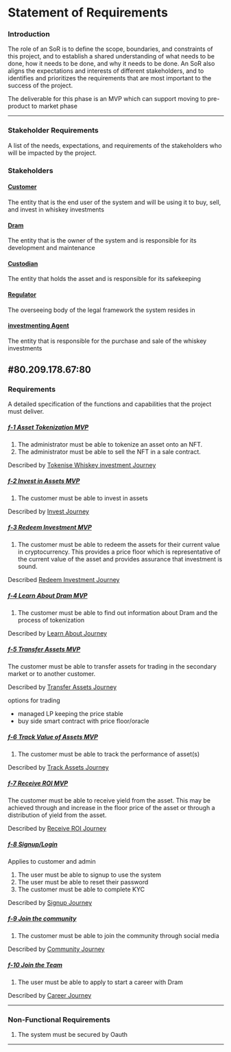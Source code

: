 # Statement of Requirements

### Introduction


The role of an SoR is to define the scope, boundaries, and constraints of this project, and to
establish a shared understanding of what needs to be done, how it needs to be done, and why it needs
to be done. An SoR also aligns the expectations and interests of different stakeholders, and
to identifies and prioritizes the requirements that are most important to the success of the
project.

The deliverable for this phase is an MVP which can support moving to pre-product to market phase

---

### Stakeholder Requirements

A list of the needs, expectations, and requirements of the stakeholders who will be impacted by the
project.

### Stakeholders

#### <ins>Customer</ins>

The entity that is the end user of the system and will be using it to buy, sell, and invest in
whiskey investments

#### <ins>Dram</ins>

The entity that is the owner of the system and is responsible for its development and maintenance

#### <ins>Custodian</ins>

The entity that holds the asset and is responsible for its safekeeping

#### <ins>Regulator</ins>

The overseeing body of the legal framework the system resides in

#### <ins>investmenting Agent</ins>

The entity that is responsible for the purchase and sale of the whiskey investments

#80.209.178.67:80
---

### Requirements

A detailed specification of the functions and capabilities that the project must deliver.

##### <ins>f-1 Asset Tokenization *MVP*</ins>

1. The administrator must be able to tokenize an asset onto an NFT.
2. The administrator must be able to sell the NFT in a sale contract.

Described
by [Tokenise Whiskey investment Journey](/docs/functional-requirements/f-1-asset-tokenisation-journey.md)

##### <ins>f-2 Invest in Assets *MVP*</ins>

1. The customer must be able to invest in assets

Described by [Invest Journey](/docs/functional-requirements/f-2-asset-invest-journey.md)

##### <ins>f-3 Redeem Investment *MVP*</ins>

1. The customer must be able to redeem the assets for their current value in cryptocurrency.
   This provides a price floor which is representative of the current value of the asset and
   provides assurance that investment is sound.

Described [Redeem Investment Journey](/docs/functional-requirements/f-3-redeem-investment-journey.md)

##### <ins>f-4 Learn About Dram *MVP*</ins>

1. The customer must be able to find out information about Dram and the process of
   tokenization

Described by [Learn About Journey](/docs/functional-requirements/f-4-learn-about-journey.md)

##### <ins>f-5 Transfer Assets *MVP*</ins>

The customer must be able to transfer assets for trading in the secondary market or to
another customer.

Described by [Transfer Assets Journey](/docs/functional-requirements/f-5-transfer-asset-journey.md)

options for trading

- managed LP keeping the price stable
- buy side smart contract with price floor/oracle

##### <ins>f-6 Track Value of Assets *MVP*</ins>

1. The customer must be able to track the performance of asset(s)

Described by [Track Assets Journey](/docs/functional-requirements/f-6-track-asset-journey.md)

##### <ins>f-7 Receive ROI *MVP*</ins>

The customer must be able to receive yield from the asset. This may be achieved through and increase
in the floor price of the asset or through a
distribution of yield from the asset.

Described by [Receive ROI Journey](/docs/functional-requirements/f-7-recieve-roi-journey.md)

##### <ins>f-8 Signup/Login</ins>

Applies to customer and admin

1. The user must be able to signup to use the system
2. The user must be able to reset their password
3. The customer must be able to complete KYC

Described by [Signup Journey](/)

##### <ins>f-9 Join the community</ins>

1. The customer must be able to join the community through social media

Described by [Community Journey](/)

##### <ins>f-10 Join the Team</ins>

1. The user must be able to apply to start a career with Dram

Described by [Career Journey](/)

---

### Non-Functional Requirements

1. The system must be secured by Oauth

---

